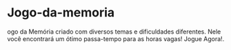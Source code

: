 # Jogo-da-memoria
ogo da Memória criado com diversos temas e dificuldades diferentes. Nele você encontrará um ótimo passa-tempo para as horas vagas! Jogue Agora!.
